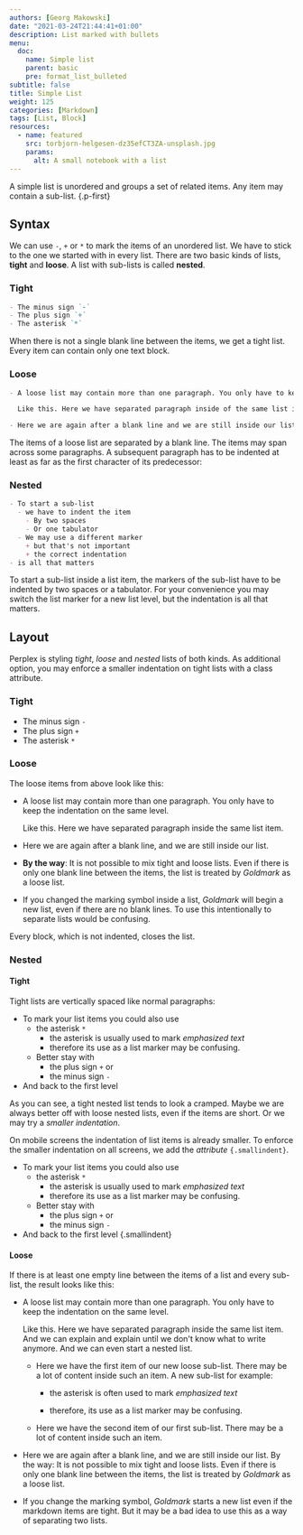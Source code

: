 ```yaml
---
authors: [Georg Makowski]
date: "2021-03-24T21:44:41+01:00"
description: List marked with bullets
menu:
  doc:
    name: Simple list
    parent: basic
    pre: format_list_bulleted
subtitle: false
title: Simple List
weight: 125
categories: [Markdown]
tags: [List, Block]
resources:
  - name: featured
    src: torbjorn-helgesen-dz35efCT3ZA-unsplash.jpg
    params:
      alt: A small notebook with a list
---
```


A simple list is unordered and groups a set of related items. Any item may contain a sub-list.
{.p-first} <!--more-->

## Syntax

We can use `-`, `+` or `*` to mark the items of an unordered list. We have to stick to the one we started with in every list. There are two basic kinds of lists, **tight** and **loose**. A list with sub-lists is called **nested**.

### Tight

```md {class=left}
- The minus sign `-`
- The plus sign `+`
- The asterisk `*`
```

When there is not a single blank line between the items, we get a tight list. Every item can contain only one text block.

### Loose

```md {.large}
- A loose list may contain more than one paragraph. You only have to keep the indentation on the same level.

  Like this. Here we have separated paragraph inside of the same list item.

- Here we are again after a blank line and we are still inside our list.
```

The items of a loose list are separated by a blank line. The items may span across some paragraphs. A subsequent paragraph has to be indented at least as far as the first character of its predecessor:

### Nested

```md {.left}
- To start a sub-list
  - we have to indent the item
    - By two spaces
    - Or one tabulator
  - We may use a different marker
    + but that's not important
    + the correct indentation
- is all that matters
```

To start a sub-list inside a list item, the markers of the sub-list have to be indented by two spaces or a tabulator. For your convenience you may switch the list marker for a new list level, but the indentation is all that matters.

## Layout

Perplex is styling _tight_, _loose_ and _nested_ lists of both kinds. As additional option, you may enforce a smaller indentation on tight lists with a class attribute.

### Tight

- The minus sign `-`
- The plus sign `+`
- The asterisk `*`

### Loose

The loose items from above look like this:

- A loose list may contain more than one paragraph. You only have to keep the indentation on the same level.

  Like this. Here we have separated paragraph inside the same list item.

- Here we are again after a blank line, and we are still inside our list.

- **By the way**: It is not possible to mix tight and loose lists. Even if there is only one blank line between the items, the list is treated by _Goldmark_ as a loose list.

- If you changed the marking symbol inside a list, _Goldmark_ will begin a new list, even if there are no blank lines. To use this intentionally to separate lists would be confusing.

Every block, which is not indented, closes the list.

### Nested

#### Tight

Tight lists are vertically spaced like normal paragraphs:

- To mark your list items you could also use
  - the asterisk `*`
    - the asterisk is usually used to mark _emphasized text_
    - therefore its use as a list marker may be confusing.
  - Better stay with
    - the plus sign `+` or
    - the minus sign `-`
- And back to the first level

As you can see, a tight nested list tends to look a cramped. Maybe we are always better off with loose nested lists, even if the items are short. Or we may try a _smaller indentation_.

On mobile screens the indentation of list items is already smaller. To enforce the smaller indentation on all screens, we add the _attribute_ `{.smallindent}`.

- To mark your list items you could also use
  - the asterisk `*`
    - the asterisk is usually used to mark _emphasized text_
    - therefore its use as a list marker may be confusing.
  - Better stay with
    - the plus sign `+` or
    - the minus sign `-`
- And back to the first level
{.smallindent}

#### Loose

If there is at least one empty line between the items of a list and every sub-list, the result looks like this:

- A loose list may contain more than one paragraph. You only have to keep the indentation on the same level.

  Like this. Here we have separated paragraph inside the same list item. And we can explain and explain until we don't know what to write anymore. And we can even start a nested list.

  - Here we have the first item of our new loose sub-list. There may be a lot of content inside such an item. A new sub-list for example:

    - the asterisk is often used to mark _emphasized text_

    - therefore, its use as a list marker may be confusing.

  - Here we have the second item of our first sub-list. There may be a lot of content inside such an item.

- Here we are again after a blank line, and we are still inside our list.
  By the way: It is not possible to mix tight and loose lists. Even if there is only one blank line between the items, the list is treated by _Goldmark_ as a loose list.

- If you change the marking symbol, _Goldmark_ starts a new list even if the
  markdown items are tight. But it may be a bad idea to use this as a way of separating two lists.
